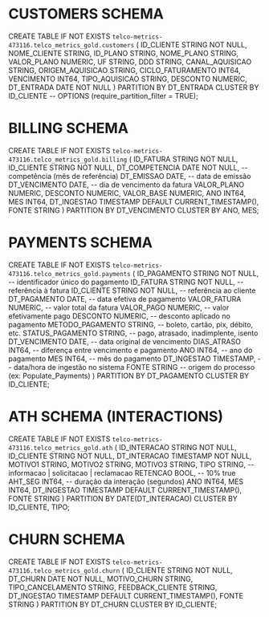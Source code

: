 # CUSTOMERS SCHEMA
CREATE TABLE IF NOT EXISTS `telco-metrics-473116.telco_metrics_gold.customers` (
ID_CLIENTE         STRING  NOT NULL,
NOME_CLIENTE       STRING,
ID_PLANO           STRING,
NOME_PLANO         STRING,
VALOR_PLANO        NUMERIC,
UF                 STRING,
DDD                STRING,
CANAL_AQUISICAO    STRING,
ORIGEM_AQUISICAO   STRING,
CICLO_FATURAMENTO  INT64,
VENCIMENTO         INT64,
TIPO_AQUISICAO     STRING,
DESCONTO           NUMERIC,
DT_ENTRADA         DATE    NOT NULL
)
PARTITION BY DT_ENTRADA
CLUSTER BY ID_CLIENTE
-- OPTIONS (require_partition_filter = TRUE);



# BILLING SCHEMA
CREATE TABLE IF NOT EXISTS `telco-metrics-473116.telco_metrics_gold.billing` (
    ID_FATURA              STRING       NOT NULL,
    ID_CLIENTE             STRING       NOT NULL,
    DT_COMPETENCIA         DATE         NOT NULL,   -- competência (mês de referência)
    DT_EMISSAO             DATE,                   -- data de emissão
    DT_VENCIMENTO          DATE,                   -- dia de vencimento da fatura
    VALOR_PLANO            NUMERIC,
    DESCONTO               NUMERIC,
    VALOR_BASE             NUMERIC,
    ANO                    INT64,
    MES                    INT64,
    DT_INGESTAO            TIMESTAMP    DEFAULT CURRENT_TIMESTAMP(),
    FONTE                  STRING
)
PARTITION BY DT_VENCIMENTO
CLUSTER BY ANO, MES;


# PAYMENTS SCHEMA
CREATE TABLE IF NOT EXISTS `telco-metrics-473116.telco_metrics_gold.payments` (
    ID_PAGAMENTO        STRING    NOT NULL,  -- identificador único do pagamento
    ID_FATURA           STRING    NOT NULL,  -- referência à fatura
    ID_CLIENTE          STRING    NOT NULL,  -- referência ao cliente
    DT_PAGAMENTO        DATE,                -- data efetiva de pagamento
    VALOR_FATURA        NUMERIC,             -- valor total da fatura
    VALOR_PAGO          NUMERIC,             -- valor efetivamente pago
    DESCONTO            NUMERIC,             -- desconto aplicado no pagamento
    METODO_PAGAMENTO    STRING,              -- boleto, cartão, pix, débito, etc.
    STATUS_PAGAMENTO    STRING,              -- pago, atrasado, inadimplente, isento
    DT_VENCIMENTO       DATE,                -- data original de vencimento
    DIAS_ATRASO         INT64,               -- diferença entre vencimento e pagamento
    ANO                 INT64,               -- ano do pagamento
    MES                 INT64,               -- mês do pagamento
    DT_INGESTAO         TIMESTAMP,           -- data/hora de ingestão no sistema
    FONTE               STRING               -- origem do processo (ex: Populate_Payments)
)
PARTITION BY DT_PAGAMENTO
CLUSTER BY ID_CLIENTE;


# ATH SCHEMA (INTERACTIONS)
CREATE TABLE IF NOT EXISTS `telco-metrics-473116.telco_metrics_gold.ath` (
  ID_INTERACAO   STRING    NOT NULL,
  ID_CLIENTE     STRING    NOT NULL,
  DT_INTERACAO   TIMESTAMP NOT NULL,
  MOTIVO1        STRING,
  MOTIVO2        STRING,
  MOTIVO3        STRING,
  TIPO           STRING,            -- informacao | solicitacao | reclamacao
  RETENCAO       BOOL,              -- 10% true
  AHT_SEG        INT64,             -- duração da interação (segundos)
  ANO            INT64,
  MES            INT64,
  DT_INGESTAO    TIMESTAMP DEFAULT CURRENT_TIMESTAMP(),
  FONTE          STRING
)
PARTITION BY DATE(DT_INTERACAO)
CLUSTER BY ID_CLIENTE, TIPO;


# CHURN SCHEMA
CREATE TABLE IF NOT EXISTS `telco-metrics-473116.telco_metrics_gold.churn` (
  ID_CLIENTE          STRING    NOT NULL,
  DT_CHURN            DATE      NOT NULL,
  MOTIVO_CHURN        STRING,
  TIPO_CANCELAMENTO   STRING,
  FEEDBACK_CLIENTE    STRING,
  DT_INGESTAO         TIMESTAMP DEFAULT CURRENT_TIMESTAMP(),
  FONTE               STRING
 )
PARTITION BY DT_CHURN
CLUSTER BY ID_CLIENTE;